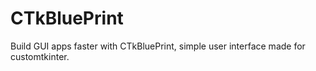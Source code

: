 # CTkBluePrint
 Build GUI apps faster with CTkBluePrint, simple user interface made for customtkinter. 
